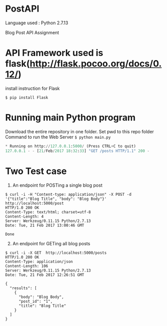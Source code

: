 # PostAPI
Language used : Python 2.7.13

Blog Post API Assignment

# API Framework used is flask(http://flask.pocoo.org/docs/0.12/)
install instruction for Flask

`$ pip install Flask`

# Running main Python program
Download the entire repository in one folder.
Set pwd to this repo folder
Command to run the Web Server
`$ python main.py`
``` python
* Running on http://127.0.0.1:5000/ (Press CTRL+C to quit)
127.0.0.1 - - [21/Feb/2017 18:32:33] "GET /posts HTTP/1.1" 200 -
```


# Two Test case
1. An endpoint for POSTing a single blog post
```shell
$ curl -i -H "Content-type: application/json" -X POST -d '{"title":"Blog Title", "body": "Blog Body"}'  http://localhost:5000/post
HTTP/1.0 200 OK
Content-Type: text/html; charset=utf-8
Content-Length: 4
Server: Werkzeug/0.11.15 Python/2.7.13
Date: Tue, 21 Feb 2017 13:00:46 GMT

Done

```
2. An endpoint for GETing all blog posts
```shell
$ curl -i -X GET  http://localhost:5000/posts
HTTP/1.0 200 OK
Content-Type: application/json
Content-Length: 106
Server: Werkzeug/0.11.15 Python/2.7.13
Date: Tue, 21 Feb 2017 12:26:51 GMT

{
  "results": [
    {
      "body": "Blog Body",
      "post_id": "1",
      "title": "Blog Title"
    }
  ]
}
```
